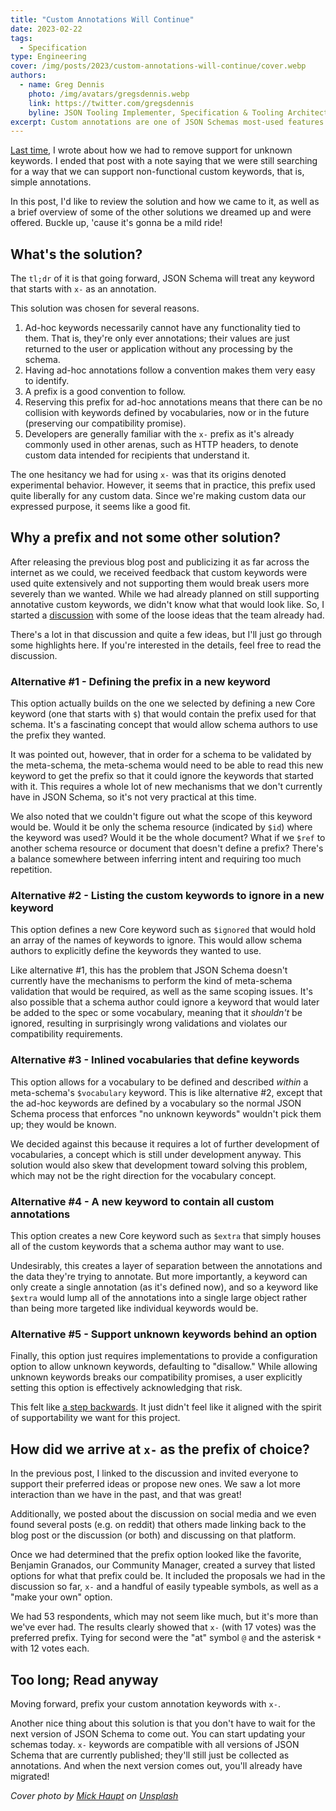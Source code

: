 ```yaml
---
title: "Custom Annotations Will Continue"
date: 2023-02-22
tags:
  - Specification
type: Engineering
cover: /img/posts/2023/custom-annotations-will-continue/cover.webp
authors:
  - name: Greg Dennis
    photo: /img/avatars/gregsdennis.webp
    link: https://twitter.com/gregsdennis
    byline: JSON Tooling Implementer, Specification & Tooling Architect @Postman
excerpt: Custom annotations are one of JSON Schemas most-used features.  Here's how we're still supporting them.
---
```


[Last time](./the-last-breaking-change), I wrote about how we had to remove support for unknown keywords.  I ended that post with a note saying that we were still searching for a way that we can support non-functional custom keywords, that is, simple annotations.

In this post, I'd like to review the solution and how we came to it, as well as a brief overview of some of the other solutions we dreamed up and were offered.  Buckle up, 'cause it's gonna be a mild ride!

## What's the solution?

The `tl;dr` of it is that going forward, JSON Schema will treat any keyword that starts with `x-` as an annotation.

This solution was chosen for several reasons.

1. Ad-hoc keywords necessarily cannot have any functionality tied to them.  That is, they're only ever annotations; their values are just returned to the user or application without any processing by the schema.
2. Having ad-hoc annotations follow a convention makes them very easy to identify.
3. A prefix is a good convention to follow.
4. Reserving this prefix for ad-hoc annotations means that there can be no collision with keywords defined by vocabularies, now or in the future (preserving our compatibility promise).
5. Developers are generally familiar with the `x-` prefix as it's already commonly used in other arenas, such as HTTP headers, to denote custom data intended for recipients that understand it.

The one hesitancy we had for using `x-` was that its origins denoted experimental behavior.  However, it seems that in practice, this prefix used quite liberally for any custom data.  Since we're making custom data our expressed purpose, it seems like a good fit.

## Why a prefix and not some other solution?

After releasing the previous blog post and publicizing it as far across the internet as we could, we received feedback that custom keywords were used quite extensively and not supporting them would break users more severely than we wanted.  While we had already planned on still supporting annotative custom keywords, we didn't know what that would look like.  So, I started a [discussion](https://github.com/json-schema-org/community/discussions/57) with some of the loose ideas that the team already had.

There's a lot in that discussion and quite a few ideas, but I'll just go through some highlights here.  If you're interested in the details, feel free to read the discussion.

### Alternative #1 - Defining the prefix in a new keyword

This option actually builds on the one we selected by defining a new Core keyword (one that starts with `$`) that would contain the prefix used for that schema.  It's a fascinating concept that would allow schema authors to use the prefix they wanted.

It was pointed out, however, that in order for a schema to be validated by the meta-schema, the meta-schema would need to be able to read this new keyword to get the prefix so that it could ignore the keywords that started with it.  This requires a whole lot of new mechanisms that we don't currently have in JSON Schema, so it's not very practical at this time.

We also noted that we couldn't figure out what the scope of this keyword would be.  Would it be only the schema resource (indicated by `$id`) where the keyword was used?  Would it be the whole document?  What if we `$ref` to another schema resource or document that doesn't define a prefix?  There's a balance somewhere between inferring intent and requiring too much repetition. 

### Alternative #2 - Listing the custom keywords to ignore in a new keyword

This option defines a new Core keyword such as `$ignored` that would hold an array of the names of keywords to ignore.  This would allow schema authors to explicitly define the keywords they wanted to use.

Like alternative #1, this has the problem that JSON Schema doesn't currently have the mechanisms to perform the kind of meta-schema validation that would be required, as well as the same scoping issues.  It's also possible that a schema author could ignore a keyword that would later be added to the spec or some vocabulary, meaning that it _shouldn't_ be ignored, resulting in surprisingly wrong validations and violates our compatibility requirements.

### Alternative #3 - Inlined vocabularies that define keywords

This option allows for a vocabulary to be defined and described _within_ a meta-schema's `$vocabulary` keyword.  This is like alternative #2, except that the ad-hoc keywords are defined by a vocabulary so the normal JSON Schema process that enforces "no unknown keywords" wouldn't pick them up; they would be known.

We decided against this because it requires a lot of further development of vocabularies, a concept which is still under development anyway.  This solution would also skew that development toward solving this problem, which may not be the right direction for the vocabulary concept.

### Alternative #4 - A new keyword to contain all custom annotations

This option creates a new Core keyword such as `$extra` that simply houses all of the custom keywords that a schema author may want to use.

Undesirably, this creates a layer of separation between the annotations and the data they're trying to annotate.  But more importantly, a keyword can only create a single annotation (as it's defined now), and so a keyword like `$extra` would lump all of the annotations into a single large object rather than being more targeted like individual keywords would be.

### Alternative #5 - Support unknown keywords behind an option

Finally, this option just requires implementations to provide a configuration option to allow unknown keywords, defaulting to "disallow."  While allowing unknown keywords breaks our compatibility promises, a user explicitly setting this option is effectively acknowledging that risk.

This felt like [a step backwards](https://vlipsy.com/vlip/the-emperors-new-groove-this-is-a-step-backwards-0YryOW3W).  It just didn't feel like it aligned with the spirit of supportability we want for this project.

## How did we arrive at `x-` as the prefix of choice?

In the previous post, I linked to the discussion and invited everyone to support their preferred ideas or propose new ones.  We saw a lot more interaction than we have in the past, and that was great!

Additionally, we posted about the discussion on social media and we even found several posts (e.g. on reddit) that others made linking back to the blog post or the discussion (or both) and discussing on that platform.

Once we had determined that the prefix option looked like the favorite, Benjamin Granados, our Community Manager, created a survey that listed options for what that prefix could be.  It included the proposals we had in the discussion so far, `x-` and a handful of easily typeable symbols, as well as a "make your own" option.

We had 53 respondents, which may not seem like much, but it's more than we've ever had.  The results clearly showed that `x-` (with 17 votes) was the preferred prefix.  Tying for second were the "at" symbol `@` and the asterisk `*` with 12 votes each.

## Too long; Read anyway

Moving forward, prefix your custom annotation keywords with `x-`.

Another nice thing about this solution is that you don't have to wait for the next version of JSON Schema to come out.  You can start updating your schemas today.  `x-` keywords are compatible with all versions of JSON Schema that are currently published; they'll still just be collected as annotations.  And when the next version comes out, you'll already have migrated!

_Cover photo by [Mick Haupt](https://unsplash.com/@rocinante_11) on [Unsplash](https://unsplash.com/photos/dtTu8Ec_uAU)_
